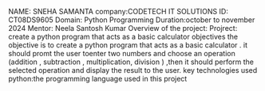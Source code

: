 NAME: SNEHA SAMANTA
company:CODETECH IT SOLUTIONS
ID: CT08DS9605
Domain: Python Programming
Duration:october to november 2024
Mentor: Neela Santosh Kumar
Overview of the project:
Projrect: create a python program that acts as a basic calculator
objectives
the objective is to create a python program that acts as a basic calculator . it should promt the user toenter two numbers and choose an operation (addition , subtraction , multiplication, division )
,then it should perform the selected operation and display the result to the user.
key technologies used
python:the programming language used in this project
